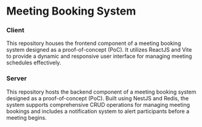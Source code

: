 # Meeting Booking System

### Client
This repository houses the frontend component of a meeting booking system designed as a proof-of-concept (PoC). It utilizes ReactJS and Vite to provide a dynamic and responsive user interface for managing meeting schedules effectively.

### Server
This repository hosts the backend component of a meeting booking system designed as a proof-of-concept (PoC). Built using NestJS and Redis, the system supports comprehensive CRUD operations for managing meeting bookings and includes a notification system to alert participants before a meeting begins.

